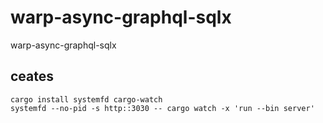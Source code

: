 # warp-async-graphql-sqlx
warp-async-graphql-sqlx 

## ceates

```
cargo install systemfd cargo-watch
systemfd --no-pid -s http::3030 -- cargo watch -x 'run --bin server'
```


